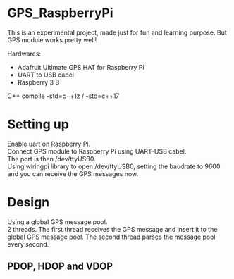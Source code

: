 # GPS_RaspberryPi
This is an experimental project, made just for fun and learning purpose.  But GPS module works pretty well!

Hardwares:
  * Adafruit Ultimate GPS HAT for Raspberry Pi
  * UART to USB cabel
  * Raspberry 3 B
  
C++ compile -std=c++1z / -std=c++17

# Setting up
Enable uart on Raspberry Pi.  
Connect GPS module to Raspberry Pi using UART-USB cabel.  
The port is then /dev/ttyUSB0.  
Using wiringpi library to open /dev/ttyUSB0, setting the baudrate to 9600 and you can receive the GPS messages now.

# Design
Using a global GPS message pool.  
2 threads.  The first thread receives the GPS message and insert it to the global GPS message pool.  The second thread parses
the message pool every second.

## PDOP, HDOP and VDOP


